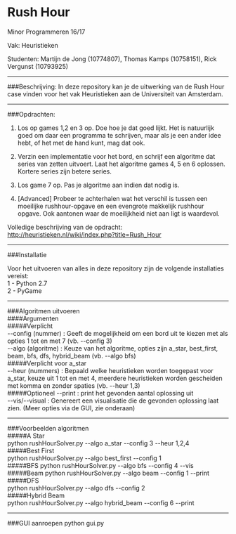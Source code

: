 # Rush Hour
Minor Programmeren 16/17

Vak: Heuristieken

Studenten: Martijn de Jong (10774807), Thomas Kamps (10758151), Rick Vergunst (10793925)

---

###Beschrijving:
In deze repository kan je de uitwerking van de Rush Hour case vinden voor het vak Heuristieken aan de Universiteit van Amsterdam.

---

###Opdrachten:
1. Los op games 1,2 en 3 op. Doe hoe je dat goed lijkt. Het is natuurlijk goed om daar een programma te schrijven, maar als je een ander idee hebt, of het met de hand kunt, mag dat ook.

2. Verzin een implementatie voor het bord, en schrijf een algoritme dat series van zetten uitvoert. Laat het algoritme games 4, 5 en 6 oplossen. Kortere series zijn betere series.

3. Los game 7 op. Pas je algoritme aan indien dat nodig is.

4. [Advanced] Probeer te achterhalen wat het verschil is tussen een moeilijke rushhour-opgave en een evengrote makkelijk rushhour opgave. Ook aantonen waar de moeilijkheid niet aan ligt is waardevol.

Volledige beschrijving van de opdracht:
http://heuristieken.nl/wiki/index.php?title=Rush_Hour

---

###Installatie

Voor het uitvoeren van alles in deze repository zijn de volgende installaties vereist:  
1 - Python 2.7  
2 - PyGame  

---

###Algoritmen uitvoeren  
####Argumenten  
#####Verplicht  
--config (nummer) : Geeft de mogelijkheid om een bord uit te kiezen met als opties 1 tot en met 7 (vb. --config 3)  
--algo (algoritme) : Keuze van het algoritme, opties zijn a_star, best_first, beam, bfs, dfs, hybrid_beam (vb. --algo bfs)    
#####Verplicht voor a_star  
--heur (nummers) : Bepaald welke heuristieken worden toegepast voor a_star, keuze uit 1 tot en met 4, meerdere heuristieken worden gescheiden met komma en zonder spaties (vb. --heur 1,3)    
#####Optioneel
--print : print het gevonden aantal oplossing uit  
--vis/--visual : Genereert een visualisatie die de gevonden oplossing laat zien. (Meer opties via de GUI, zie onderaan)

---

###Voorbeelden algoritmen  
#####A Star  
python rushHourSolver.py --algo a_star --config 3 --heur 1,2,4  
#####Best First  
python rushHourSolver.py --algo best_first --config 1  
#####BFS
python rushHourSolver.py --algo bfs --config 4 --vis
#####Beam
python rushHourSolver.py --algo beam --config 1 --print  
#####DFS  
python rushHourSolver.py --algo dfs --config 2  
#####Hybrid Beam  
python rushHourSolver.py --algo hybrid_beam --config 6 --print

---

###GUI aanroepen
python gui.py
